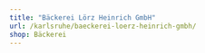 ```yaml
---
title: "Bäckerei Lörz Heinrich GmbH"
url: /karlsruhe/baeckerei-loerz-heinrich-gmbh/
shop: Bäckerei
---
```

